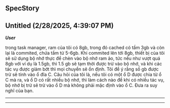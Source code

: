 ## SpecStory

## Untitled (2/28/2025, 4:39:07 PM)

_**User**_

trong task manager, ram của tôi có 8gb, trong đó cached có tầm 3gb và còn lại là commited, chứa tầm từ 5-6gb. Khi commited lên tới 8gb, thiết bị của tôi sẽ sử dụng bộ nhớ thực để chèn vào bộ nhớ ram ảo, tức nếu như vượt quá 8gb với ví dụ là 1.5gb, thì 1.5 gb sẽ tạm thời được trừ vào bộ nhớ, và khi các tác vụ được giảm bớt thì mọi chuyển sẽ ổn định. Tôi để ý rằng số gb được trừ sẽ tính vào ổ đĩa C. Câu hỏi của tôi là, nếu tôi có một ổ D được chia từ ổ C mà ra, và ổ D có rất nhiều bộ nhớ, thì làm cách nào để khi có nhiều tác vụ, bộ nhớ bị trừ sẽ trừ vào ổ D mà không phải mặc định vào ổ C. Đưa ra suy nghĩ của bạn.

---



---

